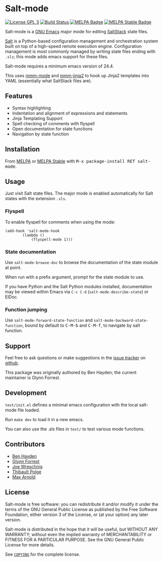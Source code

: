 # Salt-mode

[![License GPL 3][badge-license]][copying]
[![Build Status][badge-travis]][travis]
[![MELPA Badge][badge-melpa]][melpa]
[![MELPA Stable Badge][badge-melpa-stable]][melpa-stable]

Salt-mode is a [GNU Emacs][] major mode for editing [SaltStack][] state files.

[Salt] is a Python-based configuration management and orchestration
system built on top of a high-speed remote execution engine.
Configuration management is most commonly managed by writing state files ending with `.sls`;
this mode adds emacs support for these files.

Salt-mode requires a minimum emacs version of 24.4.

This uses [mmm-mode][] and [mmm-jinja2][] to hook up Jinja2 templates into YAML (essentially what SaltStack files are).

## Features

* Syntax highlighting
* Indentation and alignment of expressions and statements
* Jinja Templating Support
* Spell checking of comments with flyspell
* Open documentation for state functions
* Navigation by state function

## Installation

From [MELPA][] or [MELPA Stable][] with <kbd>M-x package-install RET
salt-mode</kbd>.

## Usage

Just visit Salt state files. The major mode is enabled automatically for Salt
states with the extension `.sls`.

### Flyspell

To enable flyspell for comments when using the mode:

```elisp
(add-hook 'salt-mode-hook
        (lambda ()
            (flyspell-mode 1)))
```

### State documentation

Use `salt-mode-browse-doc` to browse the documentation of the state module at point.

When run with a prefix argument, prompt for the state module to use.

If you have Python and the Salt Python modules installed, documentation may be viewed within Emacs via `C-c C-d` (`salt-mode-describe-state`) or ElDoc.

### Function jumping

Use `salt-mode-forward-state-function` and `salt-mode-backward-state-function`, bound by default to <kbd>C-M-b</kbd> and <kbd>C-M-f</kbd>, to navigate by salt function.

## Support

Feel free to ask questions or make suggestions in the [issue tracker][] on [github][].

This package was originally authored by Ben Hayden; the current maintainer is Glynn Forrest.

## Development

`test/init.el` defines a minimal emacs configuration with the local salt-mode file loaded.

Run `make dev` to load it in a new emacs.

You can also use the .sls files in `test/` to test various mode functions.

## Contributors

- [Ben Hayden](https://github.com/deybhayden)
- [Glynn Forrest](https://github.com/glynnforrest)
- [Joe Wreschnig](https://github.com/joewreschnig)
- [Thibault Polge](https://github.com/thblt)
- [Max Arnold](https://github.com/max-arnold)

## License

Salt-mode is free software: you can redistribute it and/or modify it under the
terms of the GNU General Public License as published by the Free Software
Foundation, either version 3 of the License, or (at your option) any later
version.

Salt-mode is distributed in the hope that it will be useful, but WITHOUT ANY
WARRANTY; without even the implied warranty of MERCHANTABILITY or FITNESS FOR A
PARTICULAR PURPOSE. See the GNU General Public License for more details.

See [`COPYING`][copying] for the complete license.

[badge-license]: https://img.shields.io/badge/license-GPL_3-green.svg
[COPYING]: https://github.com/glynnforrest/salt-mode/blob/master/COPYING
[badge-travis]: https://travis-ci.org/glynnforrest/salt-mode.svg?branch=master
[travis]: https://travis-ci.org/glynnforrest/salt-mode
[badge-melpa]: https://melpa.org/packages/salt-mode-badge.svg
[melpa]: https://melpa.org/#/salt-mode
[badge-melpa-stable]: https://stable.melpa.org/packages/salt-mode-badge.svg
[melpa-stable]: https://stable.melpa.org/#/salt-mode

[Salt]: https://docs.saltstack.com/en/latest/
[SaltStack]: https://saltstack.com/
[GNU Emacs]: https://www.gnu.org/software/emacs/
[MELPA]: https://melpa.org/
[MELPA Stable]: https://stable.melpa.org/
[Issue tracker]: https://github.com/glynnforrest/salt-mode/issues
[Github]: https://github.com/glynnforrest/salt-mode
[mmm-mode]: https://github.com/purcell/mmm-mode
[mmm-jinja2]: https://github.com/glynnforrest/mmm-jinja2
